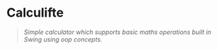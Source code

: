 # Calculifte

>_Simple calculator which supports basic maths operations built in Swing using oop concepts._

